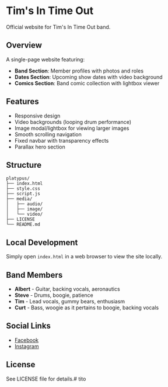 # Tim's In Time Out

Official website for Tim's In Time Out band.

## Overview

A single-page website featuring:
- **Band Section**: Member profiles with photos and roles
- **Dates Section**: Upcoming show dates with video background
- **Comics Section**: Band comic collection with lightbox viewer

## Features

- Responsive design
- Video backgrounds (looping drum performance)
- Image modal/lightbox for viewing larger images
- Smooth scrolling navigation
- Fixed navbar with transparency effects
- Parallax hero section

## Structure

```
platypus/
├── index.html
├── style.css
├── script.js
├── media/
│   ├── audio/
│   ├── image/
│   └── video/
├── LICENSE
└── README.md
```

## Local Development

Simply open `index.html` in a web browser to view the site locally.

## Band Members

- **Albert** - Guitar, backing vocals, aeronautics
- **Steve** - Drums, boogie, patience
- **Tim** - Lead vocals, gummy bears, enthusiasm
- **Curt** - Bass, woogie as it pertains to boogie, backing vocals

## Social Links

- [Facebook](https://www.facebook.com/profile.php?id=61581485797701)
- [Instagram](https://www.instagram.com/timsintimeout/)

## License

See LICENSE file for details.# tito
